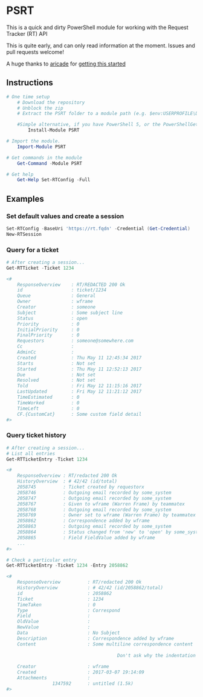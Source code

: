 # PSRT

This is a quick and dirty PowerShell module for working with the Request Tracker (RT) API

This is quite early, and can only read information at the moment.  Issues and pull requests welcome!

A huge thanks to [aricade](https://www.reddit.com/user/aricade) for [getting this started](https://www.reddit.com/r/PowerShell/comments/614dey/request_tracker_rt_and_rest_api/)

## Instructions

```powershell
# One time setup
    # Download the repository
    # Unblock the zip
    # Extract the PSRT folder to a module path (e.g. $env:USERPROFILE\Documents\WindowsPowerShell\Modules\)

    #Simple alternative, if you have PowerShell 5, or the PowerShellGet module:
        Install-Module PSRT

# Import the module.
    Import-Module PSRT

# Get commands in the module
    Get-Command -Module PSRT

# Get help
    Get-Help Set-RTConfig -Full
```

## Examples

### Set default values and create a session

```powershell
Set-RTConfig -BaseUri 'https://rt.fqdn' -Credential (Get-Credential)
New-RTSession
```

### Query for a ticket

```powershell
# After creating a session...
Get-RTTicket -Ticket 1234

<#
    ResponseOverview    : RT/REDACTED 200 Ok
    id                  : ticket/1234
    Queue               : General
    Owner               : wframe
    Creator             : someone
    Subject             : Some subject line
    Status              : open
    Priority            : 0
    InitialPriority     : 0
    FinalPriority       : 0
    Requestors          : someone@somewhere.com
    Cc                  : 
    AdminCc             : 
    Created             : Thu May 11 12:45:34 2017
    Starts              : Not set
    Started             : Thu May 11 12:52:13 2017
    Due                 : Not set
    Resolved            : Not set
    Told                : Fri May 12 11:15:16 2017
    LastUpdated         : Fri May 12 11:21:12 2017
    TimeEstimated       : 0
    TimeWorked          : 0
    TimeLeft            : 0
    CF.{CustomCat}      : Some custom field detail
#>
```

### Query ticket history

```powershell
# After creating a session...
# List all entries
Get-RTTicketEntry -Ticket 1234

<#
    ResponseOverview : RT/redacted 200 Ok
    HistoryOverview  : # 42/42 (id/total)
    2058745          : Ticket created by requestorx
    2058746          : Outgoing email recorded by some_system
    2058747          : Outgoing email recorded by some_system
    2058767          : Given to wframe (Warren Frame) by teammatex
    2058768          : Outgoing email recorded by some_system
    2058769          : Owner set to wframe (Warren Frame) by teammatex
    2058862          : Correspondence added by wframe
    2058863          : Outgoing email recorded by some_system
    2058864          : Status changed from 'new' to 'open' by some_system
    2058865          : Field FieldValue added by wframe
    ...
#>

# Check a particular entry
Get-RTTicketEntry -Ticket 1234 -Entry 2058862

<#
    ResponseOverview          : RT/redacted 200 Ok
    HistoryOverview           : # 42/42 (id/2058862/total)
    id                        : 2058862
    Ticket                    : 1234
    TimeTaken                 : 0
    Type                      : Correspond
    Field                     : 
    OldValue                  : 
    NewValue                  : 
    Data                      : No Subject
    Description               : Correspondence added by wframe
    Content                   : Some multiline correspondence content
                                         
                                         Don't ask why the indentation is like this
                       
    Creator                   : wframe
    Created                   : 2017-03-07 19:14:09
    Attachments               : 
                 1347592      : untitled (1.5k)
#>
```
